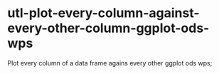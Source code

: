 # utl-plot-every-column-against-every-other-column-ggplot-ods-wps
Plot every column of a data frame agains every other ggplot ods wps;
